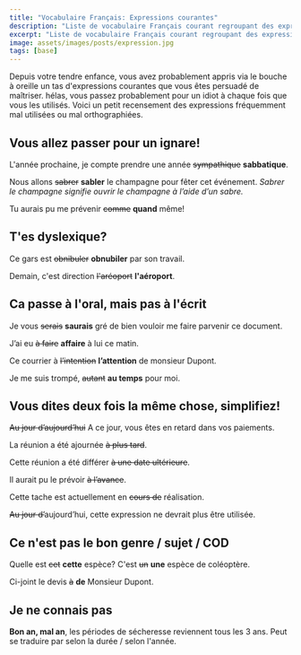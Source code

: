 ```yaml
---
title: "Vocabulaire Français: Expressions courantes"
description: "Liste de vocabulaire Français courant regroupant des expressions courantes."
excerpt: "Liste de vocabulaire Français courant regroupant des expressions courantes."
image: assets/images/posts/expression.jpg
tags: [base]
---
```

Depuis votre tendre enfance, vous avez probablement appris via le bouche à oreille un tas d'expressions courantes que vous êtes persuadé de maîtriser. hélas, vous passez probablement pour un idiot à chaque fois que vous les utilisés. Voici un petit recensement des expressions fréquemment mal utilisées ou mal orthographiées.


## Vous allez passer pour un ignare!

L'année prochaine, je compte prendre une année <del>sympathique</del> **sabbatique**.

Nous allons <del>sabrer</del> **sabler** le champagne pour fêter cet événement. *Sabrer le champagne signifie ouvrir le champagne à l’aide d’un sabre.*

Tu aurais pu me prévenir <del>comme</del> **quand** même!


## T'es dyslexique?

Ce gars est <del>obnibuler</del> **obnubiler** par son travail.

Demain, c'est direction <del>l'aréoport</del> **l'aéroport**.


## Ca passe à l'oral, mais pas à l'écrit

Je vous <del>serais</del> **saurais** gré de bien vouloir me faire parvenir ce document.

J’ai eu <del>à faire</del> **affaire** à lui ce matin.

Ce courrier à <del>l’intention</del> **l’attention** de monsieur Dupont.

Je me suis trompé, <del>autant</del> **au temps** pour moi.


## Vous dites deux fois la même chose, simplifiez!

<del>Au jour d’aujourd’hui</del> A ce jour, vous êtes en retard dans vos paiements.

La réunion a été ajournée <del>à plus tard</del>.

Cette réunion a été différer <del>à une date ultérieure</del>.

Il aurait pu le prévoir <del>à l’avance</del>.

Cette tache est actuellement en <del>cours de</del> réalisation.

<del>Au jour d’</del>aujourd’hui, cette expression ne devrait plus être utilisée.


## Ce n'est pas le bon genre / sujet / COD

Quelle est <del>cet</del> **cette** espèce? C'est <del>un</del> **une** espèce de coléoptère.

Ci-joint le devis <del>à</del> **de** Monsieur Dupont.


## Je ne connais pas

**Bon an, mal an**, les périodes de sécheresse reviennent tous les 3 ans.
Peut se traduire par selon la durée / selon l'année.
